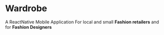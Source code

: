 # Wardrobe

A ReactNative Mobile Application For local and small **Fashion retailers** and for **Fashion Designers**
